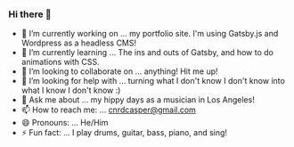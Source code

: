 ### Hi there 👋




- 🔭 I’m currently working on ... my portfolio site. I'm using Gatsby.js and Wordpress as a headless CMS!
- 🌱 I’m currently learning ... The ins and outs of Gatsby, and how to do animations with CSS.
- 👯 I’m looking to collaborate on ... anything! Hit me up!
- 🤔 I’m looking for help with ... turning what I don't know I don't know into what I know I don't know :)
- 💬 Ask me about ... my hippy days as a musician in Los Angeles! 
- 📫 How to reach me: ... cnrdcasper@gmail.com
- 😄 Pronouns: ... He/Him
- ⚡ Fun fact: ... I play drums, guitar, bass, piano, and sing!
